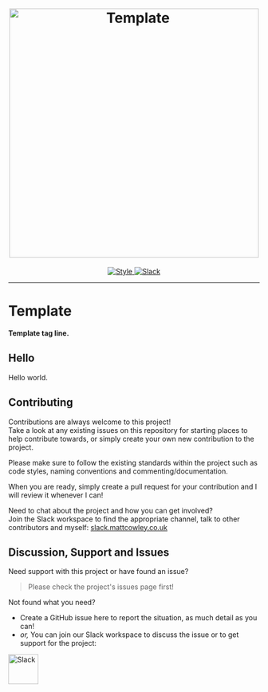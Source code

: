 <!-- Source: https://github.com/MattIPv4/template/blob/master/README.md -->

<!-- Title -->
<h1 align="center">
    <!-- Text only -->
    <!--Template-->
    <!-- or, Image logo -->
    <img src="https://via.placeholder.com/500x60.png?text=Template" alt="Template" width="500"/>
</h1>

<!-- Badges -->
<p align="center">
    <a href="https://shields.io/" target="_blank">
        <img src="https://img.shields.io/badge/style-flat--square-green.svg?style=flat-square" alt="Style">
    </a>
    <a href="http://slack.mattcowley.co.uk/" target="_blank">
        <img src="https://img.shields.io/badge/slack-MattIPv4-blue.svg?style=flat-square" alt="Slack">
    </a>
</p>

----

<!-- Title & tag -->
# Template

**Template tag line.**

<!-- Content -->
## Hello

Hello world.

<!-- Contributing -->
## Contributing

Contributions are always welcome to this project!\
Take a look at any existing issues on this repository for starting places to help contribute towards, or simply create your own new contribution to the project.

Please make sure to follow the existing standards within the project such as code styles, naming conventions and commenting/documentation.

When you are ready, simply create a pull request for your contribution and I will review it whenever I can!

Need to chat about the project and how you can get involved?\
Join the Slack workspace to find the appropriate channel, talk to other contributors and myself: [slack.mattcowley.co.uk](http://slack.mattcowley.co.uk)

<!-- Discussion & Support -->
## Discussion, Support and Issues

Need support with this project or have found an issue?
> Please check the project's issues page first!

Not found what you need?
* Create a GitHub issue here to report the situation, as much detail as you can!
* _or,_ You can join our Slack workspace to discuss the issue or to get support for the project:
<a href="http://slack.mattcowley.co.uk/" target="_blank">
    <img src="https://img.shields.io/badge/slack-MattIPv4-blue.svg?logo=slack&logoWidth=30&logoColor=blue&style=popout-square" alt="Slack" height="60">
</a>
